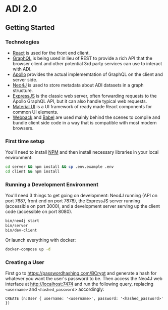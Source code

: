 # ADI 2.0

## Getting Started

### Technologies

- [React](https://reactjs.org) is used for the front end client.
- [GraphQL](https://graphql.org) is being used in lieu of REST to provide a rich API that the browser client and other potential 3rd party services can use to interact with ADI.
- [Apollo](https://www.apollographql.com) provides the actual implememtation of GraphQL on the client and server side.
- [Neo4J](https://neo4j.com) is used to store metadata about ADI datasets in a graph structure.
- [ExpressJS](https://expressjs.com) is the classic web server, often forwarding requests to the Apollo GraphQL API, but it can also handle typical web requests.
- [Material UI](https://material-ui.com) is a UI framework of ready made React components for common UI elements.
- [Webpack](https://webpack.js.org) and [Babel](https://babeljs.io) are used mainly behind the scenes to compile and bundle client side code in a way that is compatible with most modern browsers.

### First time setup

You'll need to install [NPM](https://www.npmjs.com/get-npm) and then install necessary libraries in your local environment:

```bash
cd server && npm install && cp .env.example .env
cd client && npm install
```

### Running a Development Environment

You'll need 3 things to get going on development: Neo4J running (API on port 7687, front end on port 7878), the ExpressJS server running (accessible on port 3000), and a development server serving up the client code (accessible on port 8080).

```bash
bin/neo4j start
bin/server
bin/dev-client
```

Or launch everything with docker:

```bash
docker-compose up -d
```

### Creating a User

First go to <https://passwordhashing.com/BCrypt> and generate a hash for whatever you want the user's password to be. Then access the Neo4J web interface at <http://localhost:7474> and run the following query, replacing `<username>` and `<hashed_password`> accordingly:

```
CREATE (n:User { username: '<username>', password: '<hashed_password>' })
```
